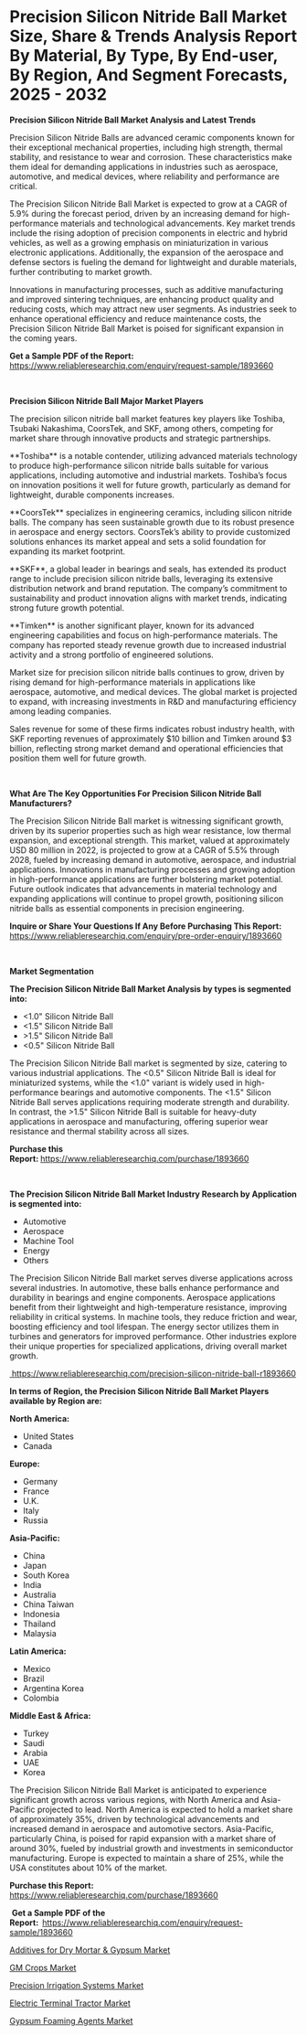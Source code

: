 <p><h1>Precision Silicon Nitride Ball Market Size, Share & Trends Analysis Report By Material, By Type, By End-user, By Region, And Segment Forecasts, 2025 - 2032</h1></p><p><strong>Precision Silicon Nitride Ball Market Analysis and Latest Trends</strong></p>
<p><p>Precision Silicon Nitride Balls are advanced ceramic components known for their exceptional mechanical properties, including high strength, thermal stability, and resistance to wear and corrosion. These characteristics make them ideal for demanding applications in industries such as aerospace, automotive, and medical devices, where reliability and performance are critical.</p><p>The Precision Silicon Nitride Ball Market is expected to grow at a CAGR of 5.9% during the forecast period, driven by an increasing demand for high-performance materials and technological advancements. Key market trends include the rising adoption of precision components in electric and hybrid vehicles, as well as a growing emphasis on miniaturization in various electronic applications. Additionally, the expansion of the aerospace and defense sectors is fueling the demand for lightweight and durable materials, further contributing to market growth.</p><p>Innovations in manufacturing processes, such as additive manufacturing and improved sintering techniques, are enhancing product quality and reducing costs, which may attract new user segments. As industries seek to enhance operational efficiency and reduce maintenance costs, the Precision Silicon Nitride Ball Market is poised for significant expansion in the coming years.</p></p>
<p><strong>Get a Sample PDF of the Report:&nbsp;</strong> <a href="https://www.reliableresearchiq.com/enquiry/request-sample/1893660?utm_campaign=1159&utm_medium=2&utm_source=Github&utm_content=ia&utm_term=04022025&utm_id=precision-silicon-nitride-ball">https://www.reliableresearchiq.com/enquiry/request-sample/1893660</a></p>
<p>&nbsp;</p>
<p><strong>Precision Silicon Nitride Ball Major Market Players</strong></p>
<p><p>The precision silicon nitride ball market features key players like Toshiba, Tsubaki Nakashima, CoorsTek, and SKF, among others, competing for market share through innovative products and strategic partnerships.</p><p>**Toshiba** is a notable contender, utilizing advanced materials technology to produce high-performance silicon nitride balls suitable for various applications, including automotive and industrial markets. Toshiba’s focus on innovation positions it well for future growth, particularly as demand for lightweight, durable components increases.</p><p>**CoorsTek** specializes in engineering ceramics, including silicon nitride balls. The company has seen sustainable growth due to its robust presence in aerospace and energy sectors. CoorsTek’s ability to provide customized solutions enhances its market appeal and sets a solid foundation for expanding its market footprint.</p><p>**SKF**, a global leader in bearings and seals, has extended its product range to include precision silicon nitride balls, leveraging its extensive distribution network and brand reputation. The company’s commitment to sustainability and product innovation aligns with market trends, indicating strong future growth potential.</p><p>**Timken** is another significant player, known for its advanced engineering capabilities and focus on high-performance materials. The company has reported steady revenue growth due to increased industrial activity and a strong portfolio of engineered solutions.</p><p>Market size for precision silicon nitride balls continues to grow, driven by rising demand for high-performance materials in applications like aerospace, automotive, and medical devices. The global market is projected to expand, with increasing investments in R&D and manufacturing efficiency among leading companies.</p><p>Sales revenue for some of these firms indicates robust industry health, with SKF reporting revenues of approximately $10 billion and Timken around $3 billion, reflecting strong market demand and operational efficiencies that position them well for future growth.</p></p>
<p>&nbsp;</p>
<p><strong>What Are The Key Opportunities For Precision Silicon Nitride Ball Manufacturers?</strong></p>
<p><p>The Precision Silicon Nitride Ball market is witnessing significant growth, driven by its superior properties such as high wear resistance, low thermal expansion, and exceptional strength. This market, valued at approximately USD 80 million in 2022, is projected to grow at a CAGR of 5.5% through 2028, fueled by increasing demand in automotive, aerospace, and industrial applications. Innovations in manufacturing processes and growing adoption in high-performance applications are further bolstering market potential. Future outlook indicates that advancements in material technology and expanding applications will continue to propel growth, positioning silicon nitride balls as essential components in precision engineering.</p></p>
<p><strong>Inquire or Share Your Questions If Any Before Purchasing This Report:</strong> <a href="https://www.reliableresearchiq.com/enquiry/pre-order-enquiry/1893660?utm_campaign=1159&utm_medium=2&utm_source=Github&utm_content=ia&utm_term=04022025&utm_id=precision-silicon-nitride-ball">https://www.reliableresearchiq.com/enquiry/pre-order-enquiry/1893660</a></p>
<p>&nbsp;</p>
<p><strong>Market Segmentation</strong></p>
<p><strong>The Precision Silicon Nitride Ball Market Analysis by types is segmented into:</strong></p>
<p><ul><li><1.0" Silicon Nitride Ball</li><li><1.5" Silicon Nitride Ball</li><li>>1.5" Silicon Nitride Ball</li><li><0.5" Silicon Nitride Ball</li></ul></p>
<p><p>The Precision Silicon Nitride Ball market is segmented by size, catering to various industrial applications. The <0.5" Silicon Nitride Ball is ideal for miniaturized systems, while the <1.0" variant is widely used in high-performance bearings and automotive components. The <1.5" Silicon Nitride Ball serves applications requiring moderate strength and durability. In contrast, the >1.5" Silicon Nitride Ball is suitable for heavy-duty applications in aerospace and manufacturing, offering superior wear resistance and thermal stability across all sizes.</p></p>
<p><strong>Purchase this Report:&nbsp;</strong><a href="https://www.reliableresearchiq.com/purchase/1893660?utm_campaign=1159&utm_medium=2&utm_source=Github&utm_content=ia&utm_term=04022025&utm_id=precision-silicon-nitride-ball">https://www.reliableresearchiq.com/purchase/1893660</a></p>
<p>&nbsp;</p>
<p><strong>The Precision Silicon Nitride Ball Market Industry Research by Application is segmented into:</strong></p>
<p><ul><li>Automotive</li><li>Aerospace</li><li>Machine Tool</li><li>Energy</li><li>Others</li></ul></p>
<p><p>The Precision Silicon Nitride Ball market serves diverse applications across several industries. In automotive, these balls enhance performance and durability in bearings and engine components. Aerospace applications benefit from their lightweight and high-temperature resistance, improving reliability in critical systems. In machine tools, they reduce friction and wear, boosting efficiency and tool lifespan. The energy sector utilizes them in turbines and generators for improved performance. Other industries explore their unique properties for specialized applications, driving overall market growth.</p></p>
<p><a href="https://www.reliableresearchiq.com/precision-silicon-nitride-ball-r1893660?utm_campaign=1159&utm_medium=2&utm_source=Github&utm_content=ia&utm_term=04022025&utm_id=precision-silicon-nitride-ball">&nbsp;https://www.reliableresearchiq.com/precision-silicon-nitride-ball-r1893660</a></p>
<p><strong>In terms of Region, the Precision Silicon Nitride Ball Market Players available by Region are:</strong></p>
<p>
    <p> <strong> North America: </strong>
        <ul>
            <li>United States</li>
            <li>Canada</li>
        </ul>
        </p> 
    <p> <strong> Europe: </strong>
        <ul>
            <li>Germany</li>
            <li>France</li>
            <li>U.K.</li>
            <li>Italy</li>
            <li>Russia</li>
        </ul>
        </p> 
    <p> <strong> Asia-Pacific: </strong>
        <ul>
            <li>China</li>
            <li>Japan</li>
            <li>South Korea</li>
            <li>India</li>
            <li>Australia</li>
            <li>China Taiwan</li>
            <li>Indonesia</li>
            <li>Thailand</li>
            <li>Malaysia</li>
        </ul>
        </p> 
    <p> <strong> Latin America: </strong>
        <ul>
            <li>Mexico</li>
            <li>Brazil</li>
            <li>Argentina Korea</li>
            <li>Colombia</li>
        </ul>
        </p> 
    <p> <strong> Middle East & Africa: </strong>
        <ul>
            <li>Turkey</li>
            <li>Saudi</li>
            <li>Arabia</li>
            <li>UAE</li>
            <li>Korea</li>
        </ul>
    </p>
    </p>
<p><p>The Precision Silicon Nitride Ball Market is anticipated to experience significant growth across various regions, with North America and Asia-Pacific projected to lead. North America is expected to hold a market share of approximately 35%, driven by technological advancements and increased demand in aerospace and automotive sectors. Asia-Pacific, particularly China, is poised for rapid expansion with a market share of around 30%, fueled by industrial growth and investments in semiconductor manufacturing. Europe is expected to maintain a share of 25%, while the USA constitutes about 10% of the market.</p></p>
<p><strong>Purchase this Report: </strong><a href="https://www.reliableresearchiq.com/purchase/1893660?utm_campaign=1159&utm_medium=2&utm_source=Github&utm_content=ia&utm_term=04022025&utm_id=precision-silicon-nitride-ball">https://www.reliableresearchiq.com/purchase/1893660</a></p>
<p>&nbsp;<strong>Get a Sample PDF of the Report:&nbsp;&nbsp;</strong><a href="https://www.reliableresearchiq.com/enquiry/request-sample/1893660?utm_campaign=1159&utm_medium=2&utm_source=Github&utm_content=ia&utm_term=04022025&utm_id=precision-silicon-nitride-ball">https://www.reliableresearchiq.com/enquiry/request-sample/1893660</a></p>
<p><strong></strong></p>
<p><p><a href="https://github.com/aidelndasse/Market-Research-Report-List-1/blob/main/additives-for-dry-mortar-gypsum-market.md?utm_campaign=1159&utm_medium=2&utm_source=Github&utm_content=ia&utm_term=04022025&utm_id=precision-silicon-nitride-ball">Additives for Dry Mortar & Gypsum Market</a></p><p><a href="https://www.linkedin.com/pulse/projecting-growth-gm-crops-market-insights-expected-cagr-f7w9c?utm_campaign=1159&utm_medium=2&utm_source=Github&utm_content=ia&utm_term=04022025&utm_id=precision-silicon-nitride-ball">GM Crops Market</a></p><p><a href="https://www.linkedin.com/pulse/detailed-analysis-precision-irrigation-systems-market-growth-ecudc?utm_campaign=1159&utm_medium=2&utm_source=Github&utm_content=ia&utm_term=04022025&utm_id=precision-silicon-nitride-ball">Precision Irrigation Systems Market</a></p><p><a href="https://www.linkedin.com/pulse/latest-research-electric-terminal-tractor-market-revenue-xf6wc?utm_campaign=1159&utm_medium=2&utm_source=Github&utm_content=ia&utm_term=04022025&utm_id=precision-silicon-nitride-ball">Electric Terminal Tractor Market</a></p><p><a href="https://github.com/tszkintruca/Market-Research-Report-List-1/blob/main/gypsum-foaming-agents-market.md?utm_campaign=1159&utm_medium=2&utm_source=Github&utm_content=ia&utm_term=04022025&utm_id=precision-silicon-nitride-ball">Gypsum Foaming Agents Market</a></p></p>